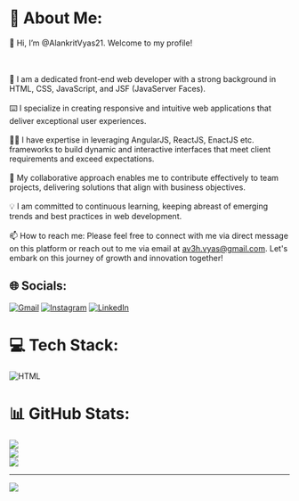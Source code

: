 # 💫 About Me:
👋 Hi, I’m @AlankritVyas21. Welcome to my profile!

<br><br>👀 I am a dedicated front-end web developer with a strong background in HTML, CSS, JavaScript, and JSF (JavaServer Faces). 
<br><br>⌨️ I specialize in creating responsive and intuitive web applications that deliver exceptional user experiences. 
<br><br>👨‍💻 I have expertise in leveraging AngularJS, ReactJS, EnactJS etc. frameworks to build dynamic and interactive interfaces that meet client requirements and exceed expectations.
<br><br>🤝 My collaborative approach enables me to contribute effectively to team projects, delivering solutions that align with business objectives.
<br><br>💡 I am committed to continuous learning, keeping abreast of emerging trends and best practices in web development.
<br><br>📫 How to reach me: Please feel free to connect with me via direct message on this platform or reach out to me via email at av3h.vyas@gmail.com. Let's embark on this journey of growth and innovation together!


## 🌐 Socials:
[![Gmail](https://img.shields.io/badge/Gmail-D14836?style=for-the-badge&logo=gmail&logoColor=white)](mailto:av3h.vyas@gmail.com) 
[![Instagram](https://img.shields.io/badge/Instagram-E4405F?style=for-the-badge&logo=instagram&logoColor=white)](https://www.instagram.com/alankritvyas/) 
[![LinkedIn](https://img.shields.io/badge/LinkedIn-0077B5?style=for-the-badge&logo=linkedin&logoColor=white)](https://www.linkedin.com/in/alankrit-vyas-667063190/) 

# 💻 Tech Stack:
![HTML](https://img.shields.io/badge/HTML5-E34F26?style=for-the-badge&logo=html5&logoColor=white) 


# 📊 GitHub Stats:
![](https://github-readme-stats.vercel.app/api?username=alankritvyas21&theme=dark&hide_border=false&include_all_commits=false&count_private=false)<br/>
![](https://github-readme-streak-stats.herokuapp.com/?user=alankritvyas21&theme=dark&hide_border=false)<br/>
![](https://github-readme-stats.vercel.app/api/top-langs/?username=Aalankritvyas21&theme=dark&hide_border=false&include_all_commits=false&count_private=false&layout=compact)

---
[![](https://visitcount.itsvg.in/api?id=alankritvyas21&label=Profile%20Views&color=2&icon=0&pretty=false)](https://visitcount.itsvg.in)

<!-- Proudly created with GPRM ( https://gprm.itsvg.in ) -->
